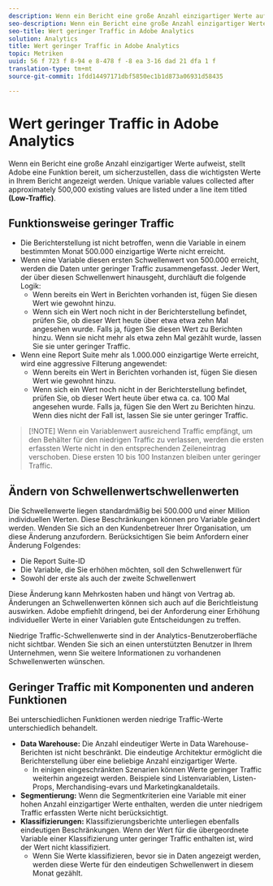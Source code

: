 ```yaml
---
description: Wenn ein Bericht eine große Anzahl einzigartiger Werte aufweist, stellt Adobe eine Funktion bereit, um sicherzustellen, dass die wichtigsten Werte in Ihrem Bericht angezeigt werden.
seo-description: Wenn ein Bericht eine große Anzahl einzigartiger Werte aufweist, stellt Adobe eine Funktion bereit, um sicherzustellen, dass die wichtigsten Werte in Ihrem Bericht angezeigt werden.
seo-title: Wert geringer Traffic in Adobe Analytics
solution: Analytics
title: Wert geringer Traffic in Adobe Analytics
topic: Metriken
uuid: 56 f 723 f 8-94 e 8-478 f -8 ea 3-16 dad 21 dfa 1 f
translation-type: tm+mt
source-git-commit: 1fdd14497171dbf5850ec1b1d873a06931d58435

---
```



# Wert geringer Traffic in Adobe Analytics

Wenn ein Bericht eine große Anzahl einzigartiger Werte aufweist, stellt Adobe eine Funktion bereit, um sicherzustellen, dass die wichtigsten Werte in Ihrem Bericht angezeigt werden. Unique variable values collected after approximately 500,000 existing values are listed under a line item titled **(Low-Traffic)**.

## Funktionsweise geringer Traffic

* Die Berichterstellung ist nicht betroffen, wenn die Variable in einem bestimmten Monat 500.000 einzigartige Werte nicht erreicht.
* Wenn eine Variable diesen ersten Schwellenwert von 500.000 erreicht, werden die Daten unter geringer Traffic zusammengefasst. Jeder Wert, der über diesen Schwellenwert hinausgeht, durchläuft die folgende Logik:
   * Wenn bereits ein Wert in Berichten vorhanden ist, fügen Sie diesen Wert wie gewohnt hinzu.
   * Wenn sich ein Wert noch nicht in der Berichterstellung befindet, prüfen Sie, ob dieser Wert heute über etwa etwa zehn Mal angesehen wurde. Falls ja, fügen Sie diesen Wert zu Berichten hinzu. Wenn sie nicht mehr als etwa zehn Mal gezählt wurde, lassen Sie sie unter geringer Traffic.
* Wenn eine Report Suite mehr als 1.000.000 einzigartige Werte erreicht, wird eine aggressive Filterung angewendet:
   * Wenn bereits ein Wert in Berichten vorhanden ist, fügen Sie diesen Wert wie gewohnt hinzu.
   * Wenn sich ein Wert noch nicht in der Berichterstellung befindet, prüfen Sie, ob dieser Wert heute über etwa ca. ca. 100 Mal angesehen wurde. Falls ja, fügen Sie den Wert zu Berichten hinzu. Wenn dies nicht der Fall ist, lassen Sie sie unter geringer Traffic.

> [!NOTE] Wenn ein Variablenwert ausreichend Traffic empfängt, um den Behälter für den niedrigen Traffic zu verlassen, werden die ersten erfassten Werte nicht in den entsprechenden Zeileneintrag verschoben. Diese ersten 10 bis 100 Instanzen bleiben unter geringer Traffic.

## Ändern von Schwellenwertschwellenwerten

Die Schwellenwerte liegen standardmäßig bei 500.000 und einer Million individuellen Werten. Diese Beschränkungen können pro Variable geändert werden. Wenden Sie sich an den Kundenbetreuer Ihrer Organisation, um diese Änderung anzufordern. Berücksichtigen Sie beim Anfordern einer Änderung Folgendes:

* Die Report Suite-ID
* Die Variable, die Sie erhöhen möchten, soll den Schwellenwert für
* Sowohl der erste als auch der zweite Schwellenwert

Diese Änderung kann Mehrkosten haben und hängt von Vertrag ab. Änderungen an Schwellenwerten können sich auch auf die Berichtleistung auswirken. Adobe empfiehlt dringend, bei der Anforderung einer Erhöhung individueller Werte in einer Variablen gute Entscheidungen zu treffen.

Niedrige Traffic-Schwellenwerte sind in der Analytics-Benutzeroberfläche nicht sichtbar. Wenden Sie sich an einen unterstützten Benutzer in Ihrem Unternehmen, wenn Sie weitere Informationen zu vorhandenen Schwellenwerten wünschen.

## Geringer Traffic mit Komponenten und anderen Funktionen

Bei unterschiedlichen Funktionen werden niedrige Traffic-Werte unterschiedlich behandelt.

* **Data Warehouse:** Die Anzahl eindeutiger Werte in Data Warehouse-Berichten ist nicht beschränkt. Die eindeutige Architektur ermöglicht die Berichterstellung über eine beliebige Anzahl einzigartiger Werte.
   * In einigen eingeschränkten Szenarien können Werte geringer Traffic weiterhin angezeigt werden. Beispiele sind Listenvariablen, Listen-Props, Merchandising-evars und Marketingkanaldetails.
* **Segmentierung:** Wenn die Segmentkriterien eine Variable mit einer hohen Anzahl einzigartiger Werte enthalten, werden die unter niedrigem Traffic erfassten Werte nicht berücksichtigt.
* **Klassifizierungen:** Klassifizierungsberichte unterliegen ebenfalls eindeutigen Beschränkungen. Wenn der Wert für die übergeordnete Variable einer Klassifizierung unter geringer Traffic enthalten ist, wird der Wert nicht klassifiziert.
   * Wenn Sie Werte klassifizieren, bevor sie in Daten angezeigt werden, werden diese Werte für den eindeutigen Schwellenwert in diesem Monat gezählt.
